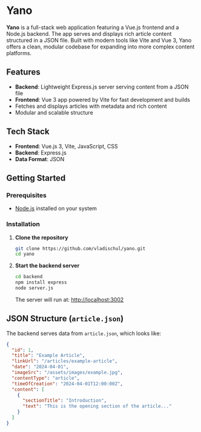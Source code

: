 # Yano

**Yano** is a full-stack web application featuring a Vue.js frontend and a Node.js backend. The app serves and displays rich article content structured in a JSON file. Built with modern tools like Vite and Vue 3, Yano offers a clean, modular codebase for expanding into more complex content platforms.

## Features

- **Backend**: Lightweight Express.js server serving content from a JSON file
- **Frontend**: Vue 3 app powered by Vite for fast development and builds
- Fetches and displays articles with metadata and rich content
- Modular and scalable structure

## Tech Stack

- **Frontend**: Vue.js 3, Vite, JavaScript, CSS
- **Backend**: Express.js
- **Data Format**: JSON

## Getting Started

### Prerequisites

- [Node.js](https://nodejs.org/) installed on your system

### Installation

1. **Clone the repository**

   ```bash
   git clone https://github.com/vladischul/yano.git
   cd yano
   ```

2. **Start the backend server**

   ```bash
   cd backend
   npm install express
   node server.js
   ```

   The server will run at: [http://localhost:3002](http://localhost:3002)

## JSON Structure (`article.json`)

The backend serves data from `article.json`, which looks like:

```json
{
  "id": 1,
  "title": "Example Article",
  "linkUrl": "/articles/example-article",
  "date": "2024-04-01",
  "imageSrc": "/assets/images/example.jpg",
  "contentType": "article",
  "timeOfCreation": "2024-04-01T12:00:00Z",
  "content": [
    {
      "sectionTitle": "Introduction",
      "text": "This is the opening section of the article..."
    }
  ]
}
```
